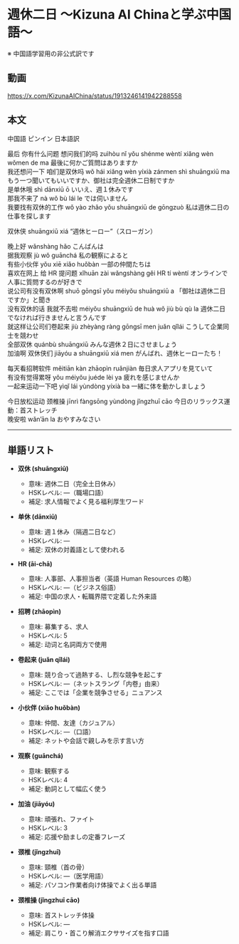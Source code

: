 # 週休二日 〜Kizuna AI Chinaと学ぶ中国語〜
※ 中国語学習用の非公式訳です

## 動画
https://x.com/KizunaAIChina/status/1913246141942288558

## 本文  

中国語 ピンイン 日本語訳  

最后 你有什么问题 想问我们的吗 zuìhòu nǐ yǒu shénme wèntí xiǎng wèn wǒmen de ma 最後に何かご質問はありますか  
我还想问一下 咱们是双休吗 wǒ hái xiǎng wèn yíxià zánmen shì shuāngxiū ma もう一つ聞いてもいいですか、御社は完全週休二日制ですか  
是单休哦 shì dānxiū ō いいえ、週１休みです  
那我不来了 nà wǒ bù lái le では伺いません  
我要找有双休的工作 wǒ yào zhǎo yǒu shuāngxiū de gōngzuò 私は週休二日の仕事を探します  

双休侠 shuāngxiū xiá “週休ヒーロー”（スローガン）  

晚上好 wǎnshàng hǎo こんばんは  
据我观察 jù wǒ guānchá 私の観察によると  
有些小伙伴 yǒu xiē xiǎo huǒbàn 一部の仲間たちは  
喜欢在网上 给 HR 提问题 xǐhuān zài wǎngshàng gěi HR tí wèntí オンラインで人事に質問するのが好きで  
说公司有没有双休啊 shuō gōngsī yǒu méiyǒu shuāngxiū a 「御社は週休二日ですか」と聞き  
没有双休的话 我就不去啦 méiyǒu shuāngxiū de huà wǒ jiù bù qù la 週休二日でなければ行きませんと言うんです  
就这样让公司们卷起来 jiù zhèyàng ràng gōngsī men juǎn qǐlái こうして企業同士を競わせ  
全部双休 quánbù shuāngxiū みんな週休２日にさせましょう  
加油啊 双休侠们 jiāyóu a shuāngxiū xiá men がんばれ、週休ヒーローたち！  

每天看招聘软件 měitiān kàn zhāopìn ruǎnjiàn 毎日求人アプリを見ていて  
有没有觉得累呀 yǒu méiyǒu juéde lèi ya 疲れを感じませんか  
一起来运动一下吧 yìqǐ lái yùndòng yíxià ba 一緒に体を動かしましょう  

今日放松运动 颈椎操 jīnrì fàngsōng yùndòng jǐngzhuī cāo 今日のリラックス運動：首ストレッチ  
晚安啦 wǎn’ān la おやすみなさい  

---

## 単語リスト  

* **双休 (shuāngxiū)**  
  - 意味: 週休二日（完全土日休み）  
  - HSKレベル: ―（職場口語）  
  - 補足: 求人情報でよく見る福利厚生ワード  

* **单休 (dānxiū)**  
  - 意味: 週１休み（隔週二日など）  
  - HSKレベル: ―  
  - 補足: 双休の対義語として使われる  

* **HR (āi‑chā)**  
  - 意味: 人事部、人事担当者（英語 Human Resources の略）  
  - HSKレベル: ―（ビジネス俗語）  
  - 補足: 中国の求人・転職界隈で定着した外来語  

* **招聘 (zhāopìn)**  
  - 意味: 募集する、求人  
  - HSKレベル: 5  
  - 補足: 动词と名詞両方で使用  

* **卷起来 (juǎn qǐlái)**  
  - 意味: 競り合って過熱する、し烈な競争を起こす  
  - HSKレベル: ―（ネットスラング「内卷」由来）  
  - 補足: ここでは「企業を競争させる」ニュアンス  

* **小伙伴 (xiǎo huǒbàn)**  
  - 意味: 仲間、友達（カジュアル）  
  - HSKレベル: ―（口語）  
  - 補足: ネットや会話で親しみを示す言い方  

* **观察 (guānchá)**  
  - 意味: 観察する  
  - HSKレベル: 4  
  - 補足: 動詞として幅広く使う  

* **加油 (jiāyóu)**  
  - 意味: 頑張れ、ファイト  
  - HSKレベル: 3  
  - 補足: 応援や励ましの定番フレーズ  

* **颈椎 (jǐngzhuī)**  
  - 意味: 頸椎（首の骨）  
  - HSKレベル: ―（医学用語）  
  - 補足: パソコン作業者向け体操でよく出る単語  

* **颈椎操 (jǐngzhuī cāo)**  
  - 意味: 首ストレッチ体操  
  - HSKレベル: ―  
  - 補足: 肩こり・首こり解消エクササイズを指す口語  
